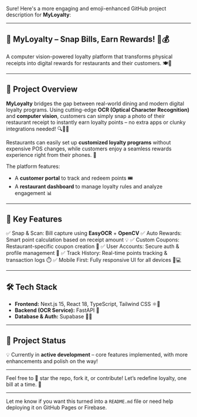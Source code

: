 Sure! Here's a more engaging and emoji-enhanced GitHub project description for **MyLoyalty**:

---

## 🎉 MyLoyalty – Snap Bills, Earn Rewards! 📸💰

A computer vision-powered loyalty platform that transforms physical receipts into digital rewards for restaurants and their customers. 🍽️🤖

---

## 🚀 Project Overview

**MyLoyalty** bridges the gap between real-world dining and modern digital loyalty programs. Using cutting-edge **OCR (Optical Character Recognition)** and **computer vision**, customers can simply snap a photo of their restaurant receipt to instantly earn loyalty points – no extra apps or clunky integrations needed! 🔍🧾✨

Restaurants can easily set up **customized loyalty programs** without expensive POS changes, while customers enjoy a seamless rewards experience right from their phones. 📲

The platform features:

* A **customer portal** to track and redeem points 🎟️
* A **restaurant dashboard** to manage loyalty rules and analyze engagement 📊

---

## 🔑 Key Features

✅ Snap & Scan: Bill capture using **EasyOCR** + **OpenCV**
✅ Auto Rewards: Smart point calculation based on receipt amount 💡
✅ Custom Coupons: Restaurant-specific coupon creation 🎫
✅ User Accounts: Secure auth & profile management 🔐
✅ Track History: Real-time points tracking & transaction logs ⏱️
✅ Mobile First: Fully responsive UI for all devices 📱💻

---

## 🛠️ Tech Stack

* **Frontend:** Next.js 15, React 18, TypeScript, Tailwind CSS ⚛️🎨
* **Backend (OCR Service):** FastAPI 🚀
* **Database & Auth:** Supabase 🧪🔐

---

## 🧪 Project Status

💡 Currently in **active development** – core features implemented, with more enhancements and polish on the way!

---

Feel free to 🌟 star the repo, fork it, or contribute! Let’s redefine loyalty, one bill at a time. 🙌

---

Let me know if you want this turned into a `README.md` file or need help deploying it on GitHub Pages or Firebase.
